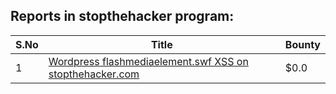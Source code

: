 ## Reports in stopthehacker program:
| S.No | Title | Bounty |
| ---- | ----- | ------ |
| 1 | [Wordpress  flashmediaelement.swf XSS on stopthehacker.com  ](https://hackerone.com/reports/137964) | $0.0 |